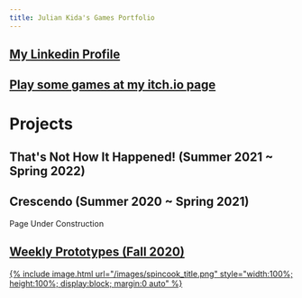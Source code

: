 ```yaml
---
title: Julian Kida's Games Portfolio
---
```


## [My Linkedin Profile](https://www.linkedin.com/in/juliankida/)

## [Play some games at my itch.io page](https://julian-kida.itch.io/)

# **Projects**

## That's Not How It Happened! (Summer 2021 ~ Spring 2022)


## Crescendo (Summer 2020 ~ Spring 2021)
Page Under Construction



## [Weekly Prototypes (Fall 2020)](prototypes.md)
[{% include image.html url="/images/spincook_title.png" style="width:100%; height:100%; display:block; margin:0 auto" %}](prototypes.md)


